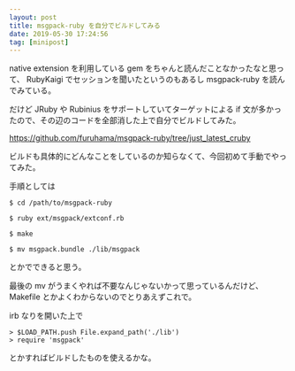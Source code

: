 ```yaml
---
layout: post
title: msgpack-ruby を自分でビルドしてみる
date: 2019-05-30 17:24:56
tag: [minipost]
---
```


native extension を利用している gem をちゃんと読んだことなかったなと思って、 RubyKaigi でセッションを聞いたというのもあるし msgpack-ruby を読んでみている。

だけど JRuby や Rubinius をサポートしていてターゲットによる if 文が多かったので、その辺のコードを全部消した上で自分でビルドしてみた。

https://github.com/furuhama/msgpack-ruby/tree/just_latest_cruby

ビルドも具体的にどんなことをしているのか知らなくて、今回初めて手動でやってみた。

手順としては

```
$ cd /path/to/msgpack-ruby

$ ruby ext/msgpack/extconf.rb

$ make

$ mv msgpack.bundle ./lib/msgpack
```

とかでできると思う。

最後の mv がうまくやれば不要なんじゃないかって思っているんだけど、 Makefile とかよくわからないのでとりあえずこれで。

irb なりを開いた上で

```
> $LOAD_PATH.push File.expand_path('./lib')
> require 'msgpack'
```

とかすればビルドしたものを使えるかな。

